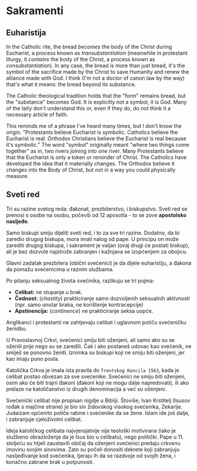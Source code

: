 # Sakramenti

## Euharistija

In the Catholic rite, the bread _becomes_ the body of the Christ during Eucharist, a process known as _transubstantiation_ (meanwhile in protestant liturgy, it _contains_ the body of the Christ, a process known as _consubstantiation_). In any case, the bread is more than just bread, it's the symbol of the sacrifice made by the Christ to save Humanity and renew the alliance made with God. I think (I'm not a doctor of canon law by the way) that's what it means: the bread beyond its substance.


The Catholic theological tradition holds that the "form" remains bread, but the "substance" becomes God. It is explicitly not a symbol, it is God. Many of the laity don't understand this or, even if they do, do not think it a necessary article of faith.


This reminds me of a phrase I've heard many times, but I don't know the origin. "Protestants believe Eucharist is symbolic. Catholics believe the Eucharist is real. Orthodox Christians believe the Eucharist is real because it's symbolic."
The word "symbol" originally meant "where two things come together" as in, two rivers joining into one river. Many Protestants believe that the Eucharist is only a token or reminder of Christ. The Catholics have developed the idea that it materially changes. The Orthodox believe it changes into the Body of Christ, but not in a way you could physically measure.

## Sveti red

Tri su razine svetog reda: đakonat, prezbiterstvo, i biskupstvo.
Sveti red se prenosi s osobe na osobu, počevši od 12 aposotla - to se zove **apostolsko nasljeđe**.

Samo biskupi smiju dijeliti sveti red, i to za sve tri razine. Dodatno, da bi zaredio drugog biskupa, mora imati nalog od pape. U principu on može zarediti drugog biskupa, i sakrament je valjan (ovaj drugi će postati biskup), ali je bez dozvole najstrože zabranjen i kažnjava se izopćenjem za obojicu.

Glavni zadatak prezbitera (obični svećenici) je da dijele euharistiju, a đakona da pomažu svećenicima u raznim službama.

Po pitanju seksualnog života svećinika, razlikuju se tri pojma:
* **Celibat:** ne stupanje u brak.
* **Čednost:** (*chastity*) prakticiranje samo dozvoljenih seksualnih aktivnosti (npr. samo unutar braka, ne korištenje kontracepcije)
* **Apstinencija:** (*continence*) ne prakticiranje seksa uopće.

Anglikanci i protestanti ne zahtjevaju celibat i uglavnom potiču svećeničku ženidbu.

U Pravoslavnoj Crkvi, svećenici smiju biti oženjeni, ali samo ako su se oženili prije nego su se zaredili. Čak i ako postaneš udovac kao svećenik, ne smiješ se ponovno ženiti. Iznimka su biskupi koji ne smiju biti oženjeni, jer kao imaju puno posla.

Katolička Crkva je imala ista pravila do `Trentskog Koncila 1563`, kada je celibat postao obvezan za sve svećenike. Svećenici ne smiju biti oženjeni, osim ako će biti trajni đakoni (đakoni koji ne mogu dalje napredovati), ili ako prelaze na katoličanstvo iz drugih denominacija a već su oženjeni.

Svećenićki celibat nije propisan nigdje u Bibliji. Štoviše, Ivan Krstitelj (Isusov rođak s majčine strane) je bio sin židovskog visokog svećenika, Zekarije. Judaizam općenito potiče rabine i svećenike da se žene. Islam ide još dalje, i zabranjuje cjeloživotni celibat.

Ideja katoličkog celibata najvjerojatnije nije teološki motivirana (iako je službeno obrazloženje da je Isus bio u celibatu), nego politički. Pape u 11. stoljeću su htjeli zaustaviti običaj da oženjeni svećenici predaju crkvenu imovinu svojim sinovima. Zato su počeli donositi dekrete koji zabranjuju nasljeđivanje kod svećenika, tjeraju ih da se razdvoje od svojih žena, i konačno zabrane brak u potpunosti.
